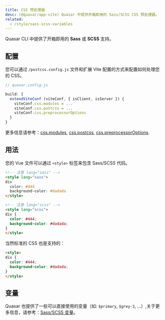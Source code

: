 ```yaml
---
title: CSS 预处理器
desc: (@quasar/app-vite) Quasar 中提供开箱即用的 Sass/SCSS CSS 预处理器。
related:
  - /style/sass-scss-variables
---
```


Quasar CLI 中提供了开箱即用的 **Sass** 或 **SCSS** 支持。

## 配置

您可以通过 `/postcss.config.js` 文件和扩展 Vite 配置的方式来配置如何处理您的 CSS。
```js
// quasar.config.js

build: {
  extendViteConf (viteConf, { isClient, isServer }) {
    viteConf.css.modules = ...
    viteConf.css.postcss = ...
    viteConf.css.preprocessorOptions
  }
}
```

更多信息请参考：[css.modules](https://vitejs.dev/config/#css-modules), [css.postcss](https://vitejs.dev/config/#css-postcss), [css.preprocessorOptions](https://vitejs.dev/config/#css-preprocessoroptions).

## 用法
您的 Vue 文件可以通过 `<style>` 标签来包含 Sass/SCSS 代码。

```html
<!-- 注意 lang="sass" -->
<style lang="sass">
div
  color: #444
  background-color: #dadada
</style>
```

```html
<!-- 注意 lang="scss" -->
<style lang="scss">
div {
  color: #444;
  background-color: #dadada;
}
</style>
```

当然标准的 CSS 也是支持的：

```html
<style>
div {
  color: #444;
  background-color: #dadada;
}
</style>
```

## 变量
Quasar 也提供了一些可以直接使用的变量（如: `$primary`, `$grey-3`, ...）,关于更多信息，请参考：[Sass/SCSS 变量](/style/sass-scss-variables)。

